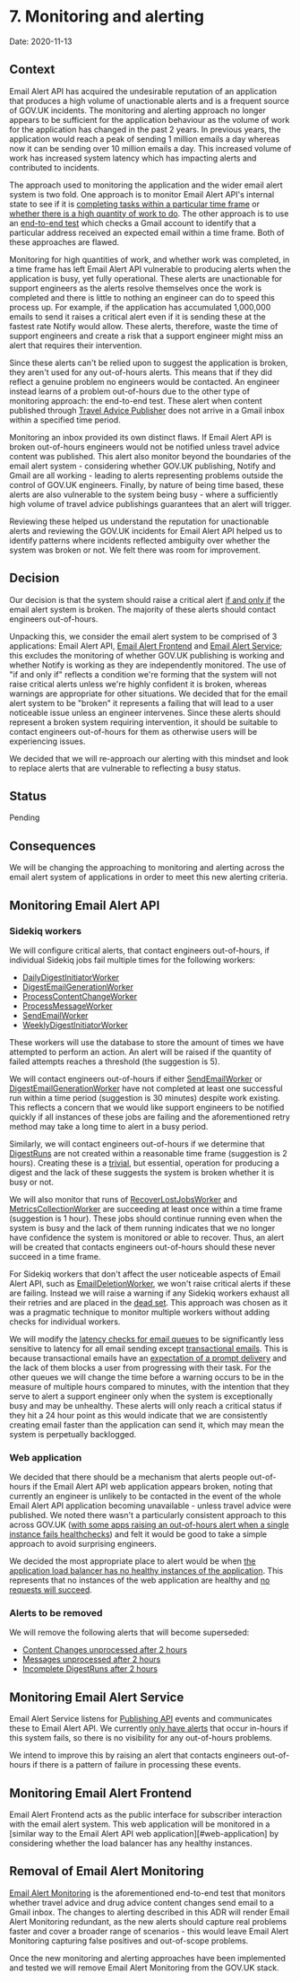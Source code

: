 # 7. Monitoring and alerting

Date: 2020-11-13

## Context

Email Alert API has acquired the undesirable reputation of an application that
produces a high volume of unactionable alerts and is a frequent source of
GOV.UK incidents. The monitoring and alerting approach no longer appears to
be sufficient for the application behaviour as the volume of work for the
application has changed in the past 2 years. In previous years, the application
would reach a peak of sending 1 million emails a day whereas now it can be
sending over 10 million emails a day. This increased volume of work has
increased system latency which has impacting alerts and contributed to
incidents.

The approach used to monitoring the application and the wider email alert
system is two fold. One approach is to monitor Email Alert API's internal
state to see if it is [completing tasks within a particular
time frame][monitor-time-frame] or [whether there is a high quantity of work to
do][monitor-workload]. The other approach is to use an [end-to-end
test][email-alert-monitoring] which checks a Gmail account to identify that
a particular address received an expected email within a time frame. Both of
these approaches are flawed.

Monitoring for high quantities of work, and whether work was completed, in a
time frame has left Email Alert API vulnerable to producing alerts when the
application is busy, yet fully operational. These alerts are unactionable for
support engineers as the alerts resolve themselves once the work is completed
and there is little to nothing an engineer can do to speed this process up.
For example, if the application has accumulated 1,000,000 emails to send it
raises a critical alert even if it is sending these at the fastest rate Notify
would allow. These alerts, therefore, waste the time of support engineers and
create a risk that a support engineer might miss an alert that requires their
intervention.

Since these alerts can't be relied upon to suggest the application is
broken, they aren't used for any out-of-hours alerts. This means that if they
did reflect a genuine problem no engineers would be contacted. An engineer
instead learns of a problem out-of-hours due to the other type of monitoring
approach: the end-to-end test. These alert when content published
through [Travel Advice Publisher][] does not arrive in a Gmail inbox within a
specified time period.

Monitoring an inbox provided its own distinct flaws. If Email Alert API is
broken out-of-hours engineers would not be notified unless travel advice
content was published. This alert also monitor beyond the boundaries of
the email alert system - considering whether GOV.UK publishing, Notify and
Gmail are all working - leading to alerts representing problems outside the
control of GOV.UK engineers. Finally, by nature of being time based, these
alerts are also vulnerable to the system being busy - where a sufficiently
high volume of travel advice publishings guarantees that an alert will
trigger.

Reviewing these helped us understand the reputation for unactionable alerts and
reviewing the GOV.UK incidents for Email Alert API helped us to identify
patterns where incidents reflected ambiguity over whether the system
was broken or not. We felt there was room for improvement.

[monitor-time-frame]: https://github.com/alphagov/email-alert-api/blob/c70fcd7e5d64393074a3eebd83b3467fd8cc03b3/app/workers/digest_run_worker.rb#L6-L9
[monitor-workload]: https://github.com/alphagov/govuk-puppet/blob/fac4b5163f10736bb19aa51a8eb7bc276dd2cb40/modules/govuk/manifests/apps/email_alert_api/sidekiq_queue_check.pp#L33-L44
[email-alert-monitoring]: https://github.com/alphagov/email-alert-monitoring
[Travel Advice Publisher]: https://github.com/alphagov/travel-advice-publisher

## Decision

Our decision is that the system should raise a critical alert
[if and only if](https://en.wikipedia.org/wiki/If_and_only_if) the email alert
system is broken. The majority of these alerts should contact engineers
out-of-hours.

Unpacking this, we consider the email alert system to be comprised of 3
applications: Email Alert API,
[Email Alert Frontend](https://github.com/alphagov/email-alert-frontend) and
[Email Alert Service](https://github.com/alphagov/email-alert-service); this
excludes the monitoring of whether GOV.UK publishing is working and whether
Notify is working as they are independently monitored. The use of
"if and only if" reflects a condition we're forming that the system will not
raise critical alerts unless we're highly confident it is broken, whereas
warnings are appropriate for other situations. We decided that for the email
alert system to be "broken" it represents a failing that will lead to a user
noticeable issue unless an engineer intervenes. Since these alerts should
represent a broken system requiring intervention, it should be suitable to
contact engineers out-of-hours for them as otherwise users will be
experiencing issues.

We decided that we will re-approach our alerting with this mindset and look to
replace alerts that are vulnerable to reflecting a busy status.

## Status

Pending

## Consequences

We will be changing the approaching to monitoring and alerting across the email
alert system of applications in order to meet this new alerting criteria.

## Monitoring Email Alert API

### Sidekiq workers

We will configure critical alerts, that contact engineers out-of-hours, if
individual Sidekiq jobs fail multiple times for the following workers:

- [DailyDigestInitiatorWorker][]
- [DigestEmailGenerationWorker][]
- [ProcessContentChangeWorker][]
- [ProcessMessageWorker][]
- [SendEmailWorker][]
- [WeeklyDigestInitiatorWorker][]

These workers will use the database to store the amount of times we have
attempted to perform an action. An alert will be raised if the quantity of
failed attempts reaches a threshold (the suggestion is 5).

We will contact engineers out-of-hours if either [SendEmailWorker][] or
[DigestEmailGenerationWorker][] have not completed at least one successful run
within a time period (suggestion is 30 minutes) despite work existing. This
reflects a concern that we would like support engineers to be notified quickly
if all instances of these jobs are failing and the aforementioned retry method
may take a long time to alert in a busy period.

Similarly, we will contact engineers out-of-hours if we determine that
[DigestRuns][DigestRun] are not created within a reasonable time frame
(suggestion is 2 hours). Creating these is a [trivial][digest-run-creation],
but essential, operation for producing a digest and the lack of these suggests
the system is broken whether it is busy or not.

We will also monitor that runs of [RecoverLostJobsWorker][] and
[MetricsCollectionWorker][] are succeeding at least once within a time frame
(suggestion is 1 hour). These jobs should continue running even when the
system is busy and the lack of them running indicates that we no longer have
confidence the system is monitored or able to recover. Thus, an alert will be
created that contacts engineers out-of-hours should these never succeed in a
time frame.

For Sidekiq workers that don't affect the user noticeable aspects of Email
Alert API, such as [EmailDeletionWorker][], we won't raise critical alerts if
these are failing. Instead we will raise a warning if any Sidekiq workers
exhaust all their retries and are placed in the [dead set][sidekiq-dead]. This
approach was chosen as it was a pragmatic technique to monitor multiple workers
without adding checks for individual workers.

We will modify the [latency checks for email queues][latency-checks] to be
significantly less sensitive to latency for all email sending except
[transactional emails][]. This is because transactional emails have an
[expectation of a prompt delivery][transactional-delivery-expectation] and the
lack of them blocks a user from progressing with their task. For the other
queues we will change the time before a warning occurs to be in the measure of
multiple hours compared to minutes, with the intention that they serve to
alert a support engineer only when the system is exceptionally busy and may be
unhealthy. These alerts will only reach a critical status if they hit a 24 hour
point as this would indicate that we are consistently creating email faster
than the application can send it, which may mean the system is perpetually
backlogged.

### Web application

We decided that there should be a mechanism that alerts people out-of-hours if
the Email Alert API web application appears broken, noting that currently an
engineer is unlikely to be contacted in the event of the whole Email Alert API
application becoming unavailable - unless travel advice were published. We
noted there wasn't a particularly consistent approach to this across GOV.UK
([with some apps raising an out-of-hours alert when a single instance fails
healthchecks][publishing-api-alert]) and felt it would be good to take a simple
approach to avoid surprising engineers.

We decided the most appropriate place to alert would be when [the application
load balancer has no healthy instances of the application][aws-lb-check]. This
represents that no instances of the web application are healthy and
[no requests will succeed][aws-alb-health].

### Alerts to be removed

We will remove the following alerts that will become superseded:

- [Content Changes unprocessed after 2 hours][unprocessed-content-changes]
- [Messages unprocessed after 2 hours][unprocessed-messages]
- [Incomplete DigestRuns after 2 hours][incomplete-digest-runs]

## Monitoring Email Alert Service

Email Alert Service listens for [Publishing API][] events and communicates
these to Email Alert API. We currently [only have alerts][rabbitmq-alert] that
occur in-hours if this system fails, so there is no visibility for any
out-of-hours problems.

We intend to improve this by raising an alert that contacts engineers
out-of-hours if there is a pattern of failure in processing these events.

## Monitoring Email Alert Frontend

Email Alert Frontend acts as the public interface for subscriber interaction
with the email alert system. This web application will be monitored in a
[similar way to the Email Alert API web application][#web-application] by
considering whether the load balancer has any healthy instances.

## Removal of Email Alert Monitoring

[Email Alert Monitoring][email-alert-monitoring] is the aforementioned
end-to-end test that monitors whether travel advice and drug advice content
changes send email to a Gmail inbox. The changes to alerting described in this
ADR will render Email Alert Monitoring redundant, as the new alerts should
capture real problems faster and cover a broader range of scenarios - this
would leave Email Alert Monitoring capturing false positives and out-of-scope
problems.

Once the new monitoring and alerting approaches have been implemented and
tested we will remove Email Alert Monitoring from the GOV.UK stack.

[DailyDigestInitiatorWorker]: https://github.com/alphagov/email-alert-api/blob/b92f9136230f9217e7877c6dbd6a049473ce7b35/app/workers/daily_digest_initiator_worker.rb
[DigestEmailGenerationWorker]: https://github.com/alphagov/email-alert-api/blob/b92f9136230f9217e7877c6dbd6a049473ce7b35/app/workers/digest_email_generation_worker.rb
[ProcessContentChangeWorker]: https://github.com/alphagov/email-alert-api/blob/b92f9136230f9217e7877c6dbd6a049473ce7b35/app/workers/process_content_change_worker.rb
[ProcessMessageWorker]: https://github.com/alphagov/email-alert-api/blob/b92f9136230f9217e7877c6dbd6a049473ce7b35/app/workers/process_message_worker.rb
[SendEmailWorker]: https://github.com/alphagov/email-alert-api/blob/b92f9136230f9217e7877c6dbd6a049473ce7b35/app/workers/send_email_worker.rb
[WeeklyDigestInitiatorWorker]: https://github.com/alphagov/email-alert-api/blob/b92f9136230f9217e7877c6dbd6a049473ce7b35/app/workers/weekly_digest_initiator_worker.rb
[DigestRun]: https://github.com/alphagov/email-alert-api/blame/b92f9136230f9217e7877c6dbd6a049473ce7b35/README.md#L28-L29
[digest-run-creation]: https://github.com/alphagov/email-alert-api/blob/b92f9136230f9217e7877c6dbd6a049473ce7b35/app/services/digest_initiator_service.rb#L8
[RecoverLostJobsWorker]: https://github.com/alphagov/email-alert-api/blob/b92f9136230f9217e7877c6dbd6a049473ce7b35/app/workers/recover_lost_jobs_worker.rb
[MetricsCollectionWorker]: https://github.com/alphagov/email-alert-api/blob/b92f9136230f9217e7877c6dbd6a049473ce7b35/app/workers/metrics_collection_worker.rb
[EmailDeletionWorker]: https://github.com/alphagov/email-alert-api/blob/b92f9136230f9217e7877c6dbd6a049473ce7b35/app/workers/email_deletion_worker.rb
[sidekiq-dead]: https://github.com/mperham/sidekiq/wiki/API#dead
[latency-checks]: https://github.com/alphagov/govuk-puppet/blob/3922b4104e61e16e115e609a1f96fa19bffcfb0c/modules/govuk/manifests/apps/email_alert_api/checks.pp#L9-L25
[transactional emails]: https://github.com/alphagov/email-alert-api/blob/fe28935ae77137182ec713059b029d514a93bc2d/config/sidekiq.yml#L9
[transactional-delivery-expectation]: https://github.com/alphagov/email-alert-frontend/blob/de1caeea8098eccbb34d8768d7f2c95e455d901c/config/locales/subscriber_authentication.yml#L21
[publishing-api-alert]: https://github.com/alphagov/govuk-puppet/blob/3922b4104e61e16e115e609a1f96fa19bffcfb0c/modules/govuk/manifests/apps/publishing_api.pp#L168-L170
[aws-lb-check]: https://github.com/alphagov/govuk-puppet/blob/3922b4104e61e16e115e609a1f96fa19bffcfb0c/modules/monitoring/manifests/checks/lb.pp
[aws-alb-health]: https://docs.aws.amazon.com/elasticloadbalancing/latest/application/introduction.html#introduction
[unprocessed-content-changes]: https://github.com/alphagov/govuk-puppet/blob/3922b4104e61e16e115e609a1f96fa19bffcfb0c/modules/govuk/manifests/apps/email_alert_api/checks.pp#L27-L36
[unprocessed-messages]: https://github.com/alphagov/govuk-puppet/blob/3922b4104e61e16e115e609a1f96fa19bffcfb0c/modules/govuk/manifests/apps/email_alert_api/checks.pp#L49-L59
[incomplete-digest-runs]: https://github.com/alphagov/govuk-puppet/blob/3922b4104e61e16e115e609a1f96fa19bffcfb0c/modules/govuk/manifests/apps/email_alert_api/checks.pp#L38-L47
[Publishing API]: https://github.com/alphagov/publishing-api
[rabbitmq-alert]: https://github.com/alphagov/govuk-puppet/blob/3922b4104e61e16e115e609a1f96fa19bffcfb0c/modules/govuk/manifests/apps/email_alert_service/rabbitmq.pp#L54-L60
